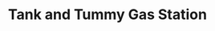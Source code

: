 ---
title: "Tank and Tummy Gas Station"
url: /denton/tank-and-tummy-gas-station/
shop: Lebensmittel
---